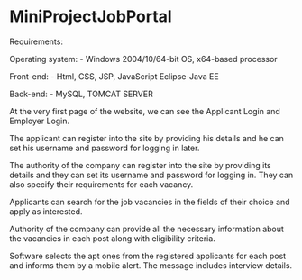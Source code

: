 # MiniProjectJobPortal

Requirements:

Operating system: -
Windows 2004/10/64-bit OS, x64-based processor

Front-end: -
Html, CSS, JSP, JavaScript
Eclipse-Java EE

Back-end: -
MySQL, TOMCAT SERVER

At the very first page of the website, we can see the Applicant Login and Employer Login.

The applicant can register into the site by providing his details and he can set his username and password for logging in later.

The authority of the company can register into the site by providing its details and they can set its username and password for logging in. They can also specify their requirements for each vacancy.

Applicants can search for the job vacancies in the fields of their choice and apply as interested.

Authority of the company can provide all the necessary information about the vacancies in each post along with eligibility criteria.

Software selects the apt ones from the registered applicants for each post and informs them by a mobile alert. The message includes interview details.
